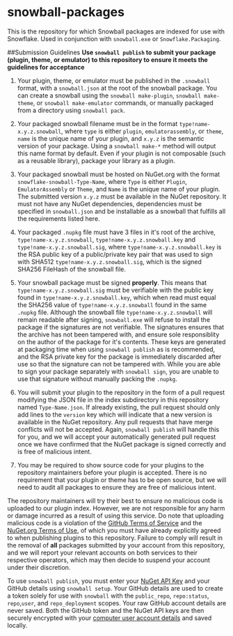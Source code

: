 # snowball-packages 

This is the repository for which Snowball packages are indexed for use with Snowflake. Used in conjunction with `snowball.exe` or `Snowflake.Packaging`.

##Submission Guidelines
**Use `snowball publish` to submit your package (plugin, theme, or emulator) to this repository to ensure it meets the guidelines for acceptance**

1. Your plugin, theme, or emulator must be published in the `.snowball` format, with a `snowball.json` at the root of the snowball package. You can create a snowball using the `snowball make-plugin`, `snowball make-theme`, or `snowball make-emulator` commands, or manually packaged from a directory using `snowball pack`.

2. Your packaged snowball filename must be in the format `type!name-x.y.z.snowball`, where `type` is either `plugin`, `emulatorassembly`, or `theme`, `name` is the unique name of your plugin, and `x.y.z` is the semantic version of your package. Using a `snowball make-*` method will output this name format by default. Even if your plugin is not composable (such as a reusable library), package your library as a plugin.

3. Your packaged snowball must be hosted on NuGet.org with the format `snowflake-snowball-Type-Name`, where `Type` is either `Plugin`, `EmulatorAssembly` or `Theme`, and `Name` is the unique name of your plugin. The submitted version `x.y.z` must be available in the NuGet repository. It must not have any NuGet dependencies, dependencies must be specified in `snowball.json` and be installable as a snowball that fulfills all the requirements listed here.

4. Your packaged `.nupkg` file must have 3 files in it's root of the archive, `type!name-x.y.z.snowball`, `type!name-x.y.z.snowball.key` and `type!name-x.y.z.snowball.sig`, where `type!name-x.y.z.snowball.key` is the RSA public key of a public/private key pair that was used to sign with SHA512 `type!name-x.y.z.snowball.sig`, which is the signed SHA256 FileHash of the snowball file. 

5. Your snowball package must be signed **properly**. This means that `type!name-x.y.z.snowball.sig` must be verifiable with the public key found in `type!name-x.y.z.snowball.key`, which when read must equal the SHA256 value of `type!name-x.y.z.snowball` found in the same `.nupkg` file. Although the snowball file `type!name-x.y.z.snowball` will remain readable after signing, `snowball.exe` will refuse to install the package if the signatures are not verifiable. The signatures ensures that the archive has not been tampered with, and ensure sole responsiblity on the author of the package for it's contents. These keys are generated at packaging time when using `snowball publish` as is recommended, and the RSA private key for the package is immediately discarded after use so that the signature can not be tampered with. While you are able to sign your package separately with `snowball sign`, you are unable to use that signature without manually packing the `.nupkg`.

6. You will submit your plugin to the repository in the form of a pull request modifying the JSON file in the index subdirectory in this repository named `Type-Name.json`. If already existing, the pull request should only add lines to the `version` key which will indicate that a new version is available in the NuGet repository. Any pull requests that have merge conflicts will not be accepted. Again, `snowball publish` will handle this for you, and we will accept your automatically generated pull request once we have confirmed that the NuGet package is signed correctly and is free of malicious intent.

7. You may be required to show source code for your plugins to the repository maintainers before your plugin is accepted. There is no requirement that your plugin or theme has to be open source, but we will need to audit all packages to ensure they are free of malicious intent.

The repository maintainers will try their best to ensure no malicious code is uploaded to our plugin index. However, we are not responsible for any harm or damage incurred as a result of using this service. Do note that uploading malicious code is a violation of the [GitHub Terms of Service](https://help.github.com/articles/github-terms-of-service/) and the [NuGet.org Terms of Use](https://www.nuget.org/policies/Terms), of which you must have already explicitly agreed to when publishing plugins to this repository. Failure to comply will result in the removal of **all** packages submitted by your account from this repository, and we will report your relevant accounts on both services to their respective operators, which may then decide to suspend your account under their discretion.

To use `snowball publish`, you must enter your [NuGet API Key](https://www.nuget.org/account) and your GitHub details using `snowball setup`. Your GitHub details are used to create a token solely for use with `snowball` with the `public_repo`,      `repo:status`, `repo`,`user`, and `repo_deployment` scopes. Your raw GitHub account details are never saved. Both the GitHub token and the NuGet API keys are then securely encrypted with your [computer user account details](https://msdn.microsoft.com/en-us/library/system.security.cryptography.dataprotectionscope(v=vs.110).aspx) and saved locally. 
